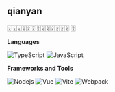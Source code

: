 ## qianyan
🀇🀇🀇🀈🀉🀊🀋🀌🀍🀎🀏🀏🀏 🀋


**Languages**

![TypeScript](https://img.shields.io/badge/TypeScript-000?&logo=TypeScript&labelColor=000)
![JavaScript](https://img.shields.io/badge/JavaScript-000?&logo=JavaScript&labelColor=000)

**Frameworks and Tools**

![Nodejs](https://img.shields.io/badge/Nodejs%20%20%20%20-000?&logo=nodedotjs&labelColor=000)
![Vue](https://img.shields.io/badge/-Vue-000?&logo=Vuedotjs&labelColor=000)
![Vite](https://img.shields.io/badge/Vite-000?&logo=vite&labelColor=000)
![Webpack](https://img.shields.io/badge/Webpack-000?&logo=webpack&labelColor=000)
